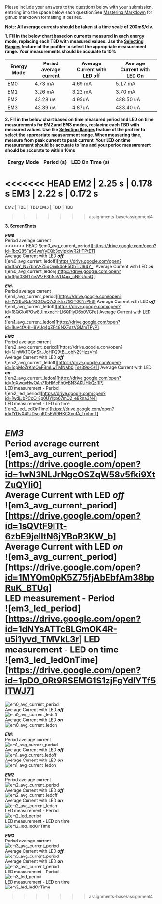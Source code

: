 Please include your answers to the questions below with your submission, entering into the space below each question
See [Mastering Markdown](https://guides.github.com/features/mastering-markdown/) for github markdown formatting if desired.

**Note: All average currents should be taken at a time scale of 200mS/div.**

**1. Fill in the below chart based on currents measured in each energy mode, replacing each TBD with measured values.  Use the [Selecting Ranges](https://www.silabs.com/documents/public/user-guides/ug343-multinode-energy-profiler.pdf) feature of the profiler to select the appropriate measurement range.  Your measurements should be accurate to 10%**

Energy Mode | Period average current      | Average Current with LED off      | Average Current with LED On
------------| ----------------------------|-----------------------------------|-------------------------
EM0         |            4.73 mA          |            4.69 mA                |         5.17 mA
EM1         |            3.26 mA          |            3.22 mA                |         3.70 mA
EM2         |           43.28 uA          |            4.95uA                 |        488.50 uA
EM3         |           43.39 uA          |            4.87uA                 |        483.40 uA

**2. Fill in the below chart based on time measured period and LED on time measurements for EM2 and EM3 modes, replacing each TBD with measured values.  Use the [Selecting Ranges](https://www.silabs.com/documents/public/user-guides/ug343-multinode-energy-profiler.pdf) feature of the profiler to select the appropriate measurement range.  When measuring time, measure from peak current to peak current.  Your LED on time measurement should be accurate to 1ms and your period measurement should be accurate to within 10ms**

Energy Mode | Period (s)| LED On Time (s) |
------------| -----------|-------------------
<<<<<<< HEAD
EM2         |   2.25 s   |        0.178 s
EM3         |   2.22 s   |        0.172 s
=======
EM2         |   TBD      |        TBD
EM3         |   TBD      |        TBD
>>>>>>> assignments-base/assignment4


**3. ScreenShots**  

***EM0***  
Period average current    
<<<<<<< HEAD
![em0_avg_current_period][https://drive.google.com/open?id=1bcQ85Fa54weYyEQk3xvipIdwR2HTPtET]  
Average Current with LED ***off***  
![em0_avg_current_ledoff][https://drive.google.com/open?id=10uY_Nk7bmV-Z5gOmik4oH5DhTi2l94Y_] 
Average Current with LED ***on***  
![em0_avg_current_ledon][https://drive.google.com/open?id=1Rjd035t17csWZF3bNcVU4qx_cNl0Uu5Q ]  

***EM1***  
Period average current    
![em1_avg_current_period][https://drive.google.com/open?id=1VSBoRzk4Q0iOsQ7c2rkhz7G3T00NrPkB] 
Average Current with LED ***off***  
![em1_avg_current_ledoff][https://drive.google.com/open?id=18QGkAPOw8UImxnoH-Ll6QPlyD6b0VGFe] 
Average Current with LED ***on***  
![em1_avg_current_ledon][https://drive.google.com/open?id=1Iuv4fAHIH8VUq4gZF48NXFszVGMmTPyP] 

***EM2***  
Period average current  
![em2_avg_current_period][https://drive.google.com/open?id=1JlnWkTCGnSh_JoHPQ9tB__obN29HzzVm]  
Average Current with LED ***off***  
![em2_avg_current_ledoff][https://drive.google.com/open?id=1cpMoZrKmOnFBmLwTMNAb0jTse39s-5z1] 
Average Current with LED ***on***  
![em2_avg_current_ledon][https://drive.google.com/open?id=1gXwqvHwOAh71bHMcFh0vBN3AKUHkQzRP]   
LED measurement - Period   
![em2_led_period][https://drive.google.com/open?id=1wdjJbPCcO_8p0UYIkp67mO2_e8Rna3N4]  
LED measurement - LED on time   
![em2_led_ledOnTime][https://drive.google.com/open?id=1YDvX41UDsogK0sEW9HKCXxufA_TrvhmT] 

***EM3***  
Period average current    
![em3_avg_current_period][https://drive.google.com/open?id=1wN3NLJrNgcOSZqW58v5fki9XtZuQYIi0]  
Average Current with LED ***off***  
![em3_avg_current_period][https://drive.google.com/open?id=1sQVtF9lTt-6zbE9jeIltN6jYBoR3KW_b]  
Average Current with LED ***on***  
![em3_avg_current_period][https://drive.google.com/open?id=1MYOm0pK5Z75fjAbEbfAm38bpRuK_BTUq]  
LED measurement - Period   
![em3_led_period][https://drive.google.com/open?id=1dNYsATTcBLGmOK4R-u5i1yvd_TMVkL3r] 
LED measurement - LED on time   
![em3_led_ledOnTime][https://drive.google.com/open?id=1pD0_0Rt9RSEMG1S1zjFgYdlYTf5lTWJ7]  
=======
![em0_avg_current_period][em0_avg_current_period]  
Average Current with LED ***off***  
![em0_avg_current_ledoff][em0_avg_current_ledoff]  
Average Current with LED ***on***  
![em0_avg_current_ledon][em0_avg_current_ledon]  

***EM1***  
Period average current    
![em1_avg_current_period][em1_avg_current_period]  
Average Current with LED ***off***  
![em1_avg_current_ledoff][em1_avg_current_ledoff]  
Average Current with LED ***on***  
![em1_avg_current_ledon][em1_avg_current_ledon]  

***EM2***  
Period average current  
![em2_avg_current_period][em2_avg_current_period]  
Average Current with LED ***off***  
![em2_avg_current_ledoff][em2_avg_current_ledoff]  
Average Current with LED ***on***  
![em2_avg_current_ledon][em2_avg_current_ledon]   
LED measurement - Period   
![em2_led_period][em2_led_period]  
LED measurement - LED on time   
![em2_led_ledOnTime][em2_led_ledOnTime]  

***EM3***  
Period average current    
![em3_avg_current_period][em3_avg_current_period]  
Average Current with LED ***off***  
![em3_avg_current_period][em3_avg_current_ledoff]   
Average Current with LED ***on***  
![em3_avg_current_period][em3_avg_current_ledon]   
LED measurement - Period   
![em3_led_period][em3_led_period]  
LED measurement - LED on time   
![em3_led_ledOnTime][em3_led_ledOnTime]  

[em0_avg_current_period]: screenshots/em0_avg_current_period.jpg "em0_avg_current_period"
[em0_avg_current_ledoff]: screenshots/em0_avg_current_ledoff.jpg "em0_avg_current_ledoff"
[em0_avg_current_ledon]: put-your-link-to-screenshot-image-here "em0_avg_current_ledon"

[em1_avg_current_period]: put-your-link-to-screenshot-image-here "em1_avg_current_period"
[em1_avg_current_ledoff]: put-your-link-to-screenshot-image-here "em1_avg_current_ledoff"
[em1_avg_current_ledon]: put-your-link-to-screenshot-image-here "em1_avg_current_ledon"

[em2_avg_current_period]: put-your-link-to-screenshot-image-here "em2_avg_current_period"
[em2_avg_current_ledoff]: put-your-link-to-screenshot-image-here "em2_avg_current_ledoff"
[em2_avg_current_ledon]: put-your-link-to-screenshot-image-here "em2_avg_current_ledon"
[em2_led_period]: put-your-link-to-screenshot-image-here "em2_led_period"
[em2_led_ledOnTime]: put-your-link-to-screenshot-image-here "em2_led_ledOnTime"

[em3_avg_current_period]: put-your-link-to-screenshot-image-here "em3_avg_current_period"
[em3_avg_current_ledoff]: put-your-link-to-screenshot-image-here "em3_avg_current_ledoff"
[em3_avg_current_ledon]: put-your-link-to-screenshot-image-here "em3_avg_current_ledon"
[em3_led_period]: put-your-link-to-screenshot-image-here "em3_led_period"
[em3_led_ledOnTime]: put-your-link-to-screenshot-image-here "em3_led_ledOnTime"
>>>>>>> assignments-base/assignment4
